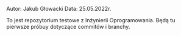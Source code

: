 Autor: Jakub Głowacki
Data: 25.05.2022r.

To jest repozytorium testowe z Inżynierii Oprogramowania.
Będą tu pierwsze próbuy dotyczące commitów i branchy.
